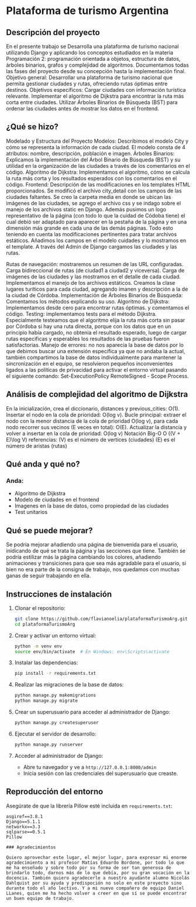 # Plataforma de turismo Argentina

## Descripción del proyecto
En el presente trabajo se Desarrolla una plataforma de turismo nacional utilizando Django y aplicando los conceptos estudiados en la materia Programación 2: programación orientada a objetos, estructura de datos, árboles binarios, grafos y complejidad de algoritmos. Documentamos todas las fases del proyecto desde su concepción hasta la implementación final.
Objetivo general: Desarrollar una plataforma de turismo nacional que permita gestionar ciudades y rutas, ofreciendo rutas óptimas entre destinos.
Objetivos específicos:
Cargar ciudades con información turística relevante.
Implementar el algoritmo de Dijkstra para encontrar la ruta más corta entre ciudades.
Utilizar Árboles Binarios de Búsqueda (BST) para ordenar las ciudades antes de mostrar los datos en el frontend.

## ¿Qué se hizo?
Modelado y Estructura del Proyecto
Modelos: Describimos el modelo City y cómo se representa la información de cada ciudad.
El modelo consta de 4 atributos: nombre, descripción, población e imagen.
Árboles Binarios: Explicamos la implementación del Árbol Binario de Búsqueda (BST) y su utilidad en la organización de las ciudades a través de los comentarios en el código.
Algoritmo de Dijkstra: Implementamos el algoritmo, cómo se calcula la ruta más corta y los resultados esperados con los comentarios en el código.
Frontend: Descripción de las modificaciones en los templates HTML proporcionados. 
Se modificó el archivo city_detail con los campos de las ciudades faltantes. Se creo la carpeta media en donde se ubican las imágenes de las ciudades, se agrego el archivo css y se indago sobre el manejo de los archivos static en Django. Además pusimos un logo representativo de la página (con todo lo que la cuidad de Códoba tiene) el cual debió ser adaptado para aparecer en la pestaña de la página y en una dimensión más grande en cada una de las demás páginas. Todo esto teniendo en cuenta las modificaciones pertinentes para tratar archivos estáticos.
Añadimos los campos en el modelo cuidades y lo mostramos en el template. A través del Admin de Django cargamos las ciudades y las rutas.

Rutas de navegación: mostraremos un resumen de las URL configuradas.
Carga bidireccional de rutas (de ciudad1 a ciudad2 y viceversa).
Carga de imágenes de las ciudades y las mostramos en el detalle de cada ciudad. Implementamos el manejo de los archivos estáticos. Creamos la clase lugares turíticos para cada ciudad, agregando imanen y descripción a la de la ciudad de Córdoba.
Implementación de Árboles Binarios de Búsqueda: Comentamos los métodos explicando su uso.
Algoritmo de Dijkstra: Implementamos desde cero para encontrar rutas óptimas. y comentamos el código.
Testing: implementamos tests para el método Dijkstra. Especialmente testeamos que el algoritmo elija la ruta más corta sin pasar por Córdoba si hay una ruta directa, porque con los datos que en un principio había cargado, no obtenia el resultado esperado, luego de cargar rutas especificas y esperables los resultados de las pruebas fueron satisfactorias.
 Manejo de errores: no nos aparecia la base de datos por lo que debimos buscar una extensión específica ya que no andaba la actual, también compartimos la base de datos individualmente para mantener la sincronización en el equipo, se resolvieron pequeños inconvenientes ligados a las políticas de privacidad para activar el entorno virtual pasando el siguiente comando: Set-ExecutionPolicy RemoteSigned - Scope Process.

## Análisis de complejidad del algoritmo de Dijkstra
En la inicialización, crea el diccionario, distances y previous_cities: O(1). Insertar el nodo en la cola de prioridad: O(log v). Bucle principal: extraer el nodo con la menor distancia de la cola de prioridad O(log v), para cada nodo recorrer sus vecinos (E veces en total): O(E). Actualizar la distancia y volver a insertar en la cola de prioridad: O(log v)
Notación Big-O
O ((V + E)\log V)
referencias:
(V) es el número de vertices (ciudades)
(E) es el número de aristas (rutas)

## Qué anda y qué no?
### Anda:
- Algoritmo de Dijkstra
- Modelo de ciudades en el frontend
- Imagenes en la base de datos, como propiedad de las ciudades
- Test unitarios

## Qué se puede mejorar?
Se podría mejorar añadiendo una página de bienvenida para el usuario, inidicando de qué se trata la página y las secciones que tiene. También se podría estilizar más la página cambiando los colores, añadiendo animaciones y transiciones para que sea más agradable para el usuario, si bien no era parte de la consigna de trabajo, nos quedamos con muchas ganas de seguir trabajando en ella.

## Instrucciones de instalación

1. Clonar el repositorio:
    ```bash
    git clone https://github.com/flavianoelia/plataformaTurismoArg.git
    cd plataformaTurismoArg
    ```

2. Crear y activar un entorno virtual:
    ```bash
    python -m venv env
    source env/bin/activate  # En Windows: env\Scripts\activate
    ```

3. Instalar las dependencias:
    ```bash
    pip install -r requirements.txt
    ```

4. Realizar las migraciones de la base de datos:
    ```bash
    python manage.py makemigrations
    python manage.py migrate
    ```

5. Crear un superusuario para acceder al administrador de Django:
    ```bash
    python manage.py createsuperuser
    ```

6. Ejecutar el servidor de desarrollo:
    ```bash
    python manage.py runserver
    ```

7. Acceder al administrador de Django:
    - Abre tu navegador y ve a `http://127.0.0.1:8000/admin`
    - Inicia sesión con las credenciales del superusuario que creaste.

## Reproducción del entorno


Asegúrate de que la librería Pillow esté incluida en `requirements.txt`:

```plaintext
asgiref==3.8.1
Django==5.1.1
networkx==3.3
sqlparse==0.5.1
Pillow

### Agradecimientos

Quiero aprovechar este lugar, el mejor lugar, para expresar mi enorme agradecimiento a mi profesor Matías Eduardo Bordone, por todo lo que me ha enseñado y sobre todo por su forma de ser tan generosa de brindarlo todo, darnos más de lo que debía, por su gran vocación en la docencia. También quiero agradecerle a nuestro ayudante alumno Nicolás Dahlquist por su ayuda y predispoción no solo en este proyecto sino durante todo el año lectivo. Y a mi nuevo compañero de equipo Daniel LLanes, quien me ha hecho volver a creer en que sí se puede encontrar un buen equipo de trabajo.
